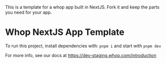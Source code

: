 This is a template for a whop app built in NextJS. Fork it and keep the parts you need for your app.

# Whop NextJS App Template

To run this project, install dependencies with: `pnpm i` and start with `pnpm dev`

For more info, see our docs at https://dev-staging.whop.com/introduction

